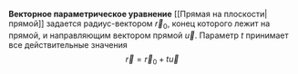 **Векторное параметрическое уравнение** [[Прямая на плоскости|прямой]] задается радиус-вектором $\vec{r}_0$, конец которого лежит на прямой, и направляющим вектором прямой $\vec{u}$. Параметр $t$ принимает все действительные значения$$\vec{r}=\vec{r}_0+t\vec{u}$$